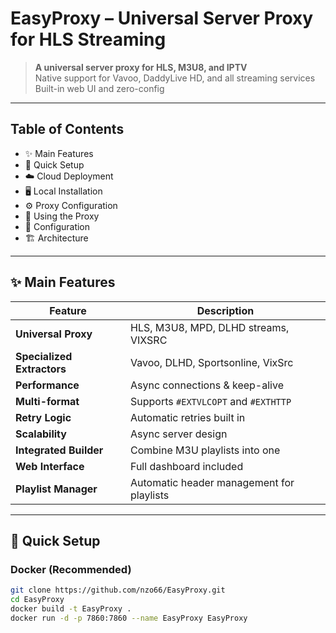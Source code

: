 # EasyProxy – Universal Server Proxy for HLS Streaming

> **A universal server proxy for HLS, M3U8, and IPTV**  
> Native support for Vavoo, DaddyLive HD, and all streaming services  
> Built-in web UI and zero-config

---

## Table of Contents  
- ✨ Main Features  
- 🚀 Quick Setup  
- ☁️ Cloud Deployment  
- 🖥️ Local Installation  
- ⚙️ Proxy Configuration  
- 🧭 Using the Proxy  
- 🔧 Configuration  
- 🏗️ Architecture  

---

## ✨ Main Features

| Feature | Description |
|--------|-------------|
| **Universal Proxy** | HLS, M3U8, MPD, DLHD streams, VIXSRC |
| **Specialized Extractors** | Vavoo, DLHD, Sportsonline, VixSrc |
| **Performance** | Async connections & keep-alive |
| **Multi-format** | Supports `#EXTVLCOPT` and `#EXTHTTP` |
| **Retry Logic** | Automatic retries built in |
| **Scalability** | Async server design |
| **Integrated Builder** | Combine M3U playlists into one |
| **Web Interface** | Full dashboard included |
| **Playlist Manager** | Automatic header management for playlists |

---

## 🚀 Quick Setup

### Docker (Recommended)
```bash
git clone https://github.com/nzo66/EasyProxy.git
cd EasyProxy
docker build -t EasyProxy .
docker run -d -p 7860:7860 --name EasyProxy EasyProxy